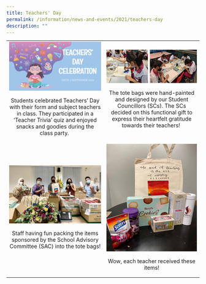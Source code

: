 ```yaml
---
title: Teachers' Day
permalink: /information/news-and-events/2021/teachers-day
description: ""
---
```

<table>
<tbody>
<tr>
<td><img src="/images/td1.png">
<p style="text-align: center;">Students celebrated Teachers&rsquo; Day with their form and subject teachers in class. They participated in a &lsquo;Teacher Trivia&rsquo; quiz and enjoyed snacks and goodies during the class party.&nbsp;</p>
</td>
<td><img src="/images/td2.png">
<p style="text-align: center;">The tote bags were hand-painted and designed by our Student Councillors (SCs). The SCs decided on this functional gift to express their heartfelt gratitude towards their teachers!&nbsp;</p>
</td>
</tr>
<tr>
<td><img src="/images/td3.jpg">
<p style="text-align: center;">Staff having fun packing the items sponsored by the School Advisory Committee (SAC) into the tote bags!</p>
</td>
<td style="text-align: center;"><img src="/images/td4.png">
<p style="text-align: center;">Wow, each teacher received these items!</p>
</td>
</tr>
</tbody>
</table>